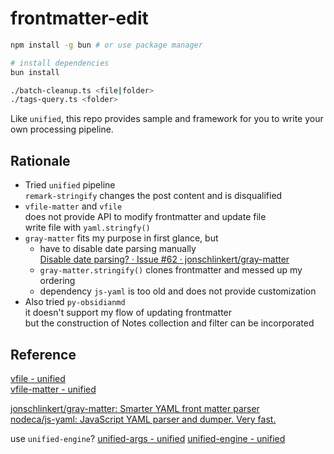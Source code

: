 # frontmatter-edit

```bash
npm install -g bun # or use package manager

# install dependencies
bun install

./batch-cleanup.ts <file|folder>
./tags-query.ts <folder>
```

Like `unified`, this repo provides sample and framework for you to write your own processing pipeline.

## Rationale

- Tried `unified` pipeline  
  `remark-stringify` changes the post content and is disqualified
- `vfile-matter` and `vfile`  
  does not provide API to modify frontmatter and update file  
  write file with `yaml.stringfy()`
- `gray-matter` fits my purpose in first glance, but
  - have to disable date parsing manually  
    [Disable date parsing? · Issue #62 · jonschlinkert/gray-matter](https://github.com/jonschlinkert/gray-matter/issues/62)
  - `gray-matter.stringify()` clones frontmatter and messed up my ordering
  - dependency `js-yaml` is too old and does not provide customization
- Also tried `py-obsidianmd`  
  it doesn't support my flow of updating frontmatter  
  but the construction of Notes collection and filter can be incorporated

## Reference

[vfile - unified](https://unifiedjs.com/explore/package/vfile/)  
[vfile-matter - unified](https://unifiedjs.com/explore/package/vfile-matter/)

[jonschlinkert/gray-matter: Smarter YAML front matter parser](https://github.com/jonschlinkert/gray-matter)  
[nodeca/js-yaml: JavaScript YAML parser and dumper. Very fast.](https://github.com/nodeca/js-yaml)

use `unified-engine`?
[unified-args - unified](https://unifiedjs.com/explore/package/unified-args/)
[unified-engine - unified](https://unifiedjs.com/explore/package/unified-engine/)
